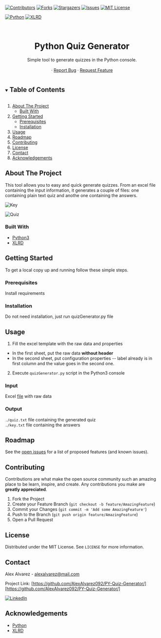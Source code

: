 [![Contributors][contributors-shield]][contributors-url]
[![Forks][forks-shield]][forks-url]
[![Stargazers][stars-shield]][stars-url]
[![Issues][issues-shield]][issues-url]
[![MIT License][license-shield]][license-url]



[![Python][python-shield]][python-url]
[![XLRD][xlrd-shield]][xlrd-url]



<!-- PROJECT LOGO -->
<br />
<p align="center">
  <h1 align="center">Python Quiz Generator</h1>

  <p align="center">
    Simple tool to generate quizzes in the Python console.
    <br />
    <br />
    ·
    <a href="https://github.com/AlexAlvarez092/PY-Quiz-Generator/issues">Report Bug</a>
    ·
    <a href="https://github.com/AlexAlvarez092/PY-Quiz-Generator/issues">Request Feature</a>
  </p>
</p>



<!-- TABLE OF CONTENTS -->
<details open="open">
  <summary><h2 style="display: inline-block">Table of Contents</h2></summary>
  <ol>
    <li>
      <a href="#about-the-project">About The Project</a>
      <ul>
        <li><a href="#built-with">Built With</a></li>
      </ul>
    </li>
    <li>
      <a href="#getting-started">Getting Started</a>
      <ul>
        <li><a href="#prerequisites">Prerequisites</a></li>
        <li><a href="#installation">Installation</a></li>
      </ul>
    </li>
    <li><a href="#usage">Usage</a></li>
    <li><a href="#roadmap">Roadmap</a></li>
    <li><a href="#contributing">Contributing</a></li>
    <li><a href="#license">License</a></li>
    <li><a href="#contact">Contact</a></li>
    <li><a href="#acknowledgements">Acknowledgements</a></li>
  </ol>
</details>



<!-- ABOUT THE PROJECT -->
## About The Project

This tool allows you to easy and quick generate quizzes. From an excel file containing the input information, it generates a couple of files: one containing plain text quiz and anothe one containing the answers.

![Key](https://github.com/AlexAlvarez092/PY-Quiz-Generator/blob/master/images/screenshots/key.png)

![Quiz](https://github.com/AlexAlvarez092/PY-Quiz-Generator/blob/master/images/screenshots/quiz.png)

### Built With

* [Python3][python-url]
* [XLRD][xlrd-url]



<!-- GETTING STARTED -->
## Getting Started

To get a local copy up and running follow these simple steps.

### Prerequisites

Install requirements

### Installation

Do not need installation, just run quizGenerator.py file



<!-- USAGE EXAMPLES -->
## Usage

1. Fill the excel template with the raw data and properties
  - In the first sheet, put the raw data **without header**
  - In the second sheet, put configuration properties -- label already is in first column and the value goes in the second one.

2. Execute `quizGenerator.py` script in the Python3 console

### Input

Excel [file](https://github.com/AlexAlvarez092/PY-Quiz-Generator/blob/master/data.xlsx) with raw data

### Output

`./quiz.txt` file containing the generated quiz <br />
`./key.txt` file containing the answers



<!-- ROADMAP -->
## Roadmap

See the [open issues][issues-url] for a list of proposed features (and known issues).



<!-- CONTRIBUTING -->
## Contributing

Contributions are what make the open source community such an amazing place to be learn, inspire, and create. Any contributions you make are **greatly appreciated**.

1. Fork the Project
2. Create your Feature Branch (`git checkout -b feature/AmazingFeature`)
3. Commit your Changes (`git commit -m 'Add some AmazingFeature'`)
4. Push to the Branch (`git push origin feature/AmazingFeature`)
5. Open a Pull Request



<!-- LICENSE -->
## License

Distributed under the MIT License. See `LICENSE` for more information.



<!-- CONTACT -->
## Contact

Alex Alvarez - <alexalvarez@mail.com>

Project Link: [https://github.com/AlexAlvarez092/PY-Quiz-Generator/][https://github.com/AlexAlvarez092/PY-Quiz-Generator/]

[![LinkedIn][linkedin-shield]][linkedin-url]



<!-- ACKNOWLEDGEMENTS -->
## Acknowledgements

* [Python][python-url]
* [XLRD][xlrd-url]




<!-- MARKDOWN LINKS & IMAGES -->
<!-- https://www.markdownguide.org/basic-syntax/#reference-style-links -->
[contributors-shield]: https://img.shields.io/github/contributors/AlexAlvarez092/PY-Quiz-Generator.svg?style=for-the-badge
[contributors-url]: https://github.com/AlexAlvarez092/PY-Quiz-Generator/graphs/contributors
[forks-shield]: https://img.shields.io/github/forks/AlexAlvarez092/PY-Quiz-Generator.svg?style=for-the-badge
[forks-url]: https://github.com/AlexAlvarez092/PY-Quiz-Generator/network/members
[stars-shield]: https://img.shields.io/github/stars/AlexAlvarez092/PY-Quiz-Generator.svg?style=for-the-badge
[stars-url]: https://github.com/AlexAlvarez092/PY-Quiz-Generator/stargazers
[issues-shield]: https://img.shields.io/github/issues/AlexAlvarez092/PY-Quiz-Generator.svg?style=for-the-badge
[issues-url]: https://github.com/AlexAlvarez092/PY-Quiz-Generator/issues
[license-shield]: https://img.shields.io/github/license/AlexAlvarez092/PY-Quiz-Generator.svg?style=for-the-badge
[license-url]: https://github.com/AlexAlvarez092/PY-Quiz-Generator/LICENSE.txt

[python-shield]: https://img.shields.io/badge/python-3.5%20%7C%203.6%20%7C%203.7-blue
[python-url]: https://www.python.org/
[xlrd-shield]: https://img.shields.io/pypi/v/XLRD
[xlrd-url]: https://pypi.org/project/xlrd/

[linkedin-shield]: https://img.shields.io/badge/-LinkedIn-black.svg?style=for-the-badge&logo=linkedin&colorB=555
[linkedin-url]: https://www.linkedin.com/in/alejandro-%C3%A1lvarez-garc%C3%ADa-365593124/
[github-followers-shield]: https://img.shields.io/github/followers/AlexAlvarez092?label=Follow&style=social
